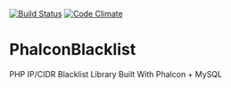 [![Build Status](https://travis-ci.org/touhonoob/PhalconBlacklist.svg)](https://travis-ci.org/touhonoob/PhalconBlacklist/)
[![Code Climate](https://codeclimate.com/github/touhonoob/PhalconBlacklist/badges/gpa.svg)](https://codeclimate.com/github/touhonoob/PhalconBlacklist)
# PhalconBlacklist
PHP IP/CIDR Blacklist Library Built With Phalcon + MySQL

